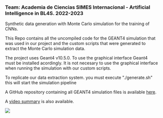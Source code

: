 ### Team: Academia de Ciencias SIMES Internacional - Artificial Intelligence in BL4S. 2022-2023

Synthetic data generation with Monte Carlo simulation for the training of CNNs.

This Repo contains all the uncompiled code for the GEANT4 simulation that was used in our project and the custom scripts that were generated to extract the Monte Carlo simulation data.

The project uses Geant4 v10.5.0. To use the graphical interface Geant4 must be installed acordingly. It is not necesary to use the graphical interface when running the simulation with our custom scripts.

To replicate our data extraction system. you must execute "./generate.sh" this will start the simulation pipeline

A GitHub repository containing all GEANT4 simulation files is available [here](https://colab.research.google.com/drive/1W_xtL3fsxVUiA3LB3cDJhsmJUMBwVITR?usp=sharing).

A [video summary](https://centrosimes.org/physics-team) is also available.


![](https://centrosimes.org/wp-content/uploads/2021/02/cropped-simes-internacional-transparente.02040x850png.png)
